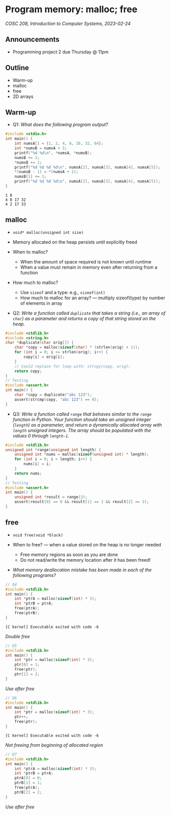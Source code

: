 # Program memory: malloc; free
_COSC 208, Introduction to Computer Systems, 2023-02-24_

## Announcements
* Programming project 2 due Thursday @ 11pm

## Outline
* Warm-up
* malloc
* free
* 2D arrays

## Warm-up
* Q1: _What does the following program output?_


```c
#include <stdio.h>
int main() {
    int numsA[] = {1, 2, 4, 8, 16, 32, 64};
    int *numsB = numsA + 3;
    printf("%d %d\n", *numsA, *numsB);
    numsB += 1;
    *numsB += 1;
    printf("%d %d %d %d\n", numsA[2], numsA[3], numsA[4], numsA[5]);
    *(numsB - 1) = *(numsA + 1);
    numsB[1] += 1;
    printf("%d %d %d %d\n", numsA[2], numsA[3], numsA[4], numsA[5]);
}
```

    1 8
    4 8 17 32
    4 2 17 33


## malloc

* `void* malloc(unsigned int size)`
* Memory allocated on the heap persists until explicitly freed
* When to malloc?
    * When the amount of space required is not known until runtime
    * When a value must remain in memory even after returning from a function
* How much to malloc?
    * Use `sizeof` and a type: e.g., `sizeof(int)`
    * How much to malloc for an array? — multiply sizeof(type) by number of elements in array

* Q2: _Write a function called `duplicate` that takes a string (i.e., an array of `char`) as a parameter and returns a copy of that string stored on the heap._


```c
#include <stdlib.h>
#include <string.h>
char *duplicate(char orig[]) {
    char *copy = malloc(sizeof(char) * (strlen(orig) + 1));
    for (int i = 0; i <= strlen(orig); i++) {
        copy[i] = orig[i];
    }
    // Could replace for loop with: strcpy(copy, orig);
    return copy;
}
// Testing
#include <assert.h>
int main() {
    char *copy = duplicate("abc 123");
    assert(strcmp(copy, "abc 123") == 0);
}
```

* Q3: _Write a function called `range` that behaves similar to the `range` function in Python. Your function should take an unsigned integer (`length`) as a parameter, and return a dynamically allocated array with `length` unsigned integers. The array should be populated with the values 0 through `length-1`._


```c
#include <stdlib.h>
unsigned int *range(unsigned int length) {
    unsigned int *nums = malloc(sizeof(unsigned int) * length);
    for (int i = 0; i < length; i++) {
        nums[i] = i;
    }
    return nums;
}
// Testing
#include <assert.h>
int main() {
    unsigned int *result = range(3);
    assert(result[0] == 0 && result[1] == 1 && result[2] == 2);
}
```

## free

* `void free(void *block)`
* When to free? — when a value stored on the heap is no longer needed
    * Free memory regions as soon as you are done
    * Do not read/write the memory location after it has been freed!

* _What memory deallocation mistake has been made in each of the following programs?_


```c
// Q4
#include <stdlib.h>
int main() {
    int *ptrA = malloc(sizeof(int) * 3);
    int *ptrB = ptrA;
    free(ptrA);
    free(ptrB);
}
```

    [C kernel] Executable exited with code -6

_Double free_


```c
// Q5
#include <stdlib.h>
int main() {
    int *ptr = malloc(sizeof(int) * 3);
    ptr[0] = 1;
    free(ptr);
    ptr[1] = 2;
}
```

_Use after free_


```c
// Q6
#include <stdlib.h>
int main() {
    int *ptr = malloc(sizeof(int) * 3);
    ptr++;
    free(ptr);
}
```

    [C kernel] Executable exited with code -6

_Not freeing from beginning of allocated region_


```c
// Q7
#include <stdlib.h>
int main() {
    int *ptrA = malloc(sizeof(int) * 3);
    int *ptrB = ptrA;
    ptrA[0] = 0;
    ptrB[1] = 1;
    free(ptrA);
    ptrB[2] = 2;
}
```

_Use after free_
